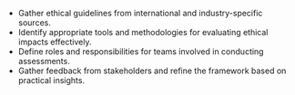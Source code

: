 - Gather ethical guidelines from international and industry-specific sources.
- Identify appropriate tools and methodologies for evaluating ethical impacts effectively.
- Define roles and responsibilities for teams involved in conducting assessments.
- Gather feedback from stakeholders and refine the framework based on practical insights.